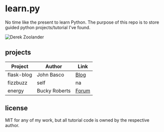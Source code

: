 # learn.py

No time like the present to learn Python. The purpose of this repo is to store guided python projects/tutorial I've found.

![Derek Zoolander](http://i.imgur.com/Ws21z2d.jpg)

## projects

| Project         | Author          | Link                       |
| --------------- | --------------- | -------------------------- |
| flask-blog      | John Basco      | [Blog](http://blog.john.mayonvolcanosoftware.com/building-a-blog-using-flask-and-angularjs-part-1/) |
| fizzbuzz        | self            | na                         |
| energy          | Bucky Roberts   | [Forum](https://buckysroom.org/forum/topic.php?id=1883) |

## license

MIT for any of my work, but all tutorial code is owned by the respective author.